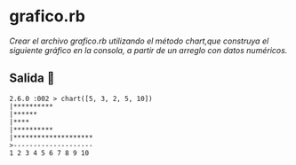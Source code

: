 # grafico.rb
_Crear el archivo grafico.rb utilizando el método chart,que construya el siguiente gráfico en la consola, a partir de un arreglo con datos numéricos._

## Salida 🚀

```
2.6.0 :002 > chart([5, 3, 2, 5, 10])
|**********
|******
|****
|**********
|********************
>--------------------
1 2 3 4 5 6 7 8 9 10
```
